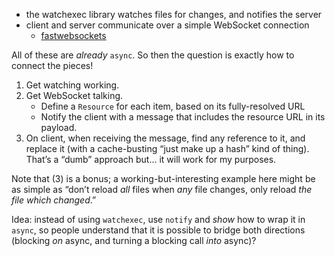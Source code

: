 - the watchexec library watches files for changes, and notifies the server
- client and server communicate over a simple WebSocket connection
    - [fastwebsockets](https://crates.io/crates/fastwebsockets)

All of these are *already* `async`. So then the question is exactly how to connect the pieces!

1. Get watching working.
2. Get WebSocket talking.
    - Define a `Resource` for each item, based on its fully-resolved URL
    - Notify the client with a message that includes the resource URL in its payload.
3. On client, when receiving the message, find any reference to it, and replace it (with a cache-busting “just make up a hash” kind of thing). That’s a “dumb” approach but… it will work for my purposes.

Note that (3) is a bonus; a working-but-interesting example here might be as simple as “don’t reload *all* files when *any* file changes, only reload *the file which changed*.”

Idea: instead of using `watchexec`, use `notify` and *show* how to wrap it in `async`, so people understand that it is possible to bridge both directions (blocking *on* async, and turning a blocking call *into* async)?